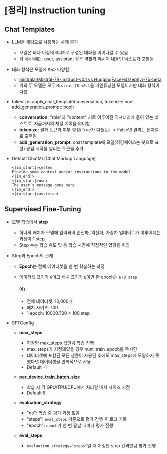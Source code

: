 # [정리] Instruction tuning
## Chat Templates
- LLM을 채팅으로 사용하는 사례 증가
    - 모델은 하나 이상의 `메시지`로 구성된 대화를 이어나갈 수 있음
    - 각 `메시지`에는 user, assistant 같은 역할과 메시지 내용인 텍스트가 포함됨

- 대화 형식은 모델에 따라 다양함
    - [mistralai/Mistral-7B-Instruct-v0.1 vs HuggingFaceH4/zephyr-7b-beta](./chat_templates.ipynb)
    - 위의 두 모델은 모두 `Mistral-7B-v0.1`을 파인튜닝한 모델이지만 대화 형식이 다름

- tokenizer.apply_chat_template(conversation, tokenize: bool, add_generation_prompt: bool)
    - **conversation**: "role"과 "content" 키로 이루어진 딕셔너리가 들어 있는 리스트로, 지금까지의 채팅 기록을 의미함
    - **tokenize**: 결과 토큰화 여부 설정(True가 디폴트) -> False면 결과는 문자열로 출력됨
    - **add_generation_prompt**: chat template에 모델(허깅페이스는 봇으로 표현) 응답 시작을 알리는 토큰을 추가

- Default ChatML(Chat Markup Language)
    ```
    <|im_start|>system 
    Provide some context and/or instructions to the model.
    <|im_end|> 
    <|im_start|>user 
    The user’s message goes here
    <|im_end|> 
    <|im_start|>assistant
    ```
## Supervised Fine-Tuning
- 모델 학습에서 **step**
    - 하나의 배치가 모델에 입력되어 순전파, 역전파, 가중치 업데이트가 이루어지는 과정이 1 step
    - Step 수는 학습 속도 및 총 학습 시간에 직접적인 영향을 미침

- Step과 Epoch의 관계
    - **Epoch**는 전체 데이터셋을 한 번 학습하는 과정
    - 데이터셋 크기가 `N`이고 배치 크기가 `B`이면 한 epoch는 `N/B step`
        
        #### 예)
        - 전체 데이터셋: 10,000개
        - 배치 사이즈: 100
        - 1 epoch: 10000/100 = 100 step
- SFTConfig
    - **max_steps**

        - 지정한 max_steps 값만큼 학습 진행
        - max_steps가 지정돼있을 경우 num_train_epoch를 무시함
        - 데이터셋에 포함된 모든 샘플이 사용된 후에도 max_steps에 도달하지 못했다면 데이터셋을 반복적으로 사용
        - Default -1

    - **per_device_train_batch_size**
    
        - 학습 시 각 GPU/TPU/CPU에서 처리할 배치 사이즈 지정
        - Default 8

    - **evaluation_strategy**

        - "no": 학습 중 평가 과정 없음
        - "steps": `eval_steps` 기준으로 평가 진행 후 로그 기록
        - "epoch": `epoch`가 한 번 끝날 때마다 평가 진행

    - **eval_steps**
        - `evaluation_strategy="steps"`일 때 지정한 step 간격만큼 평가 진행 